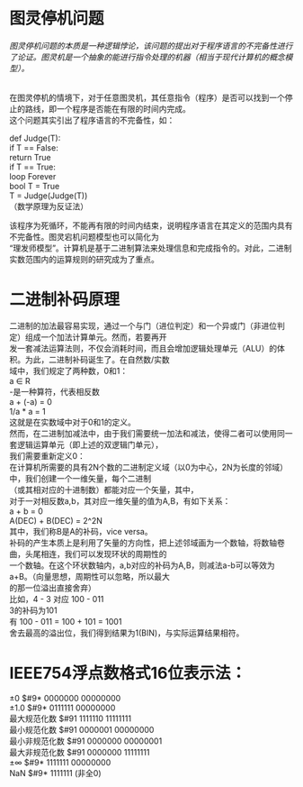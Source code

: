 <h1> 图灵停机问题 </h1>
<h6>图灵停机问题的本质是一种逻辑悖论，该问题的提出对于程序语言的不完备性进行了论证。图灵机是一个抽象的能进行指令处理的机器（相当于现代计算机的概念模型）。</h6>
<p>
在图灵停机的情境下，对于任意图灵机，其任意指令（程序）是否可以找到一个停止的路线，即一个程序是否能在有限的时间内完成。<br/>
这个问题其实引出了程序语言的不完备性，如：<br/>
  </p>
<p>
def Judge(T): <br/>
  if T == False: <br/>
    return True <br/>
  if T == True: <br/>
    loop Forever <br/>
bool T = True <br/>
T = Judge(Judge(T)) <br/>
（数学原理为反证法）<br/>
  </p>
<p>
该程序为死循环，不能再有限的时间内结束，说明程序语言在其定义的范围内具有不完备性。图灵宕机问题模型也可以简化为<br/>
“理发师模型”。计算机是基于二进制算法来处理信息和完成指令的。对此，二进制实数范围内的运算规则的研究成为了重点。<br/>
</p>
<h1>二进制补码原理</h1>
<p>
二进制的加法最容易实现，通过一个与门（进位判定）和一个异或门（非进位判定）组成一个加法计算单元。然而，若要再开<br/>
发一套减法运算法则，不仅会消耗时间，而且会增加逻辑处理单元（ALU）的体积。为此，二进制补码诞生了。在自然数/实数<br/>
域中，我们规定了两种数，0和1：<br/>
  a ∈ R<br/>
  -是一种算符，代表相反数<br/>
  a + (-a) = 0<br/>
  1/a * a = 1<br/>
这就是在实数域中对于0和1的定义。<br/>
然而，在二进制加减法中，由于我们需要统一加法和减法，使得二者可以使用同一套逻辑运算单元（即上述的双逻辑门单元），<br/>
我们需要重新定义0：<br/>
    在计算机所需要的具有2N个数的二进制定义域（以0为中心，2N为长度的邻域）中，我们创建一个一维矢量，每个二进制<br/>
  （或其相对应的十进制数）都能对应一个矢量，其中，<br/>
对于一对相反数a,b，其对应一维矢量的值为A,B，有如下关系：<br/>
  a + b = 0<br/>
  A(DEC) + B(DEC) = 2^2N<br/>
其中，我们称B是A的补码，vice versa。<br/>
补码的产生本质上是利用了矢量的方向性，把上述邻域画为一个数轴，将数轴卷曲，头尾相连，我们可以发现环状的周期性的<br/>
一个数轴。在这个环状数轴内，a,b对应的补码为A,B，则减法a-b可以等效为a+B。（向量思想，周期性可以忽略，所以最大<br/>
的那一位溢出直接舍弃）<br/>
比如，4 - 3 对应 100 - 011<br/>
3的补码为101<br/>
有 100 - 011 = 100 + 101 = 1001<br/>
舍去最高的溢出位，我们得到结果为1(BIN)，与实际运算结果相符。<br/></p>
  
<h1> IEEE754浮点数格式16位表示法：<br/></h1>
<p>
±0              $#9* 0000000 00000000<br/>
±1.0            $#9* 0111111 00000000<br/>
最大规范化数     $#91 1111110 11111111<br/>
最小规范化数     $#91 0000001 00000000<br/>
最小非规范化数   $#91 0000000 00000001<br/>
最大非规范化数   $#91 0000000 11111111<br/>
±∞              $#9* 1111111 00000000<br/>
NaN             $#9* 1111111 (非全0)<br/>
</p>
